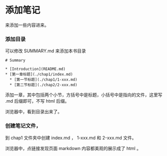 # 添加笔记

来添加一些内容进来。

### 添加目录

可以修改 SUMMARY.md 来添加本书目录

```
# Summary

* [Introduction](README.md)
* [第一章标题](./chap1/index.md)
  * [第一节标题](./chap1/1-xxx.md)
  * [第二节标题](./chap2/2-xxx.md)
```

添加一章，其中包括两个小节，方括号中是标题，小括号中是指向的文件，这里写 .md 后缀即可，不写 html 后缀。

浏览器中，看到目录出来了。

### 创建笔记文件，

到 chap1 文件夹中创建 index.md ， 1-xxx.md 和 2-xxx.md 文件。

浏览器中，点链接发现页面 markdown 内容都美观的展示成了 html 。
